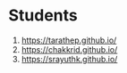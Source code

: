 # Students

1. https://tarathep.github.io/
2. https://chakkrid.github.io/
3. https://srayuthk.github.io/
